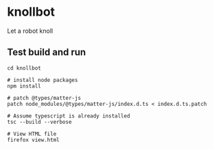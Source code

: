 # knollbot
Let a robot knoll



## Test build and run

```shell
cd knollbot

# install node packages
npm install

# patch @types/matter-js
patch node_modules/@types/matter-js/index.d.ts < index.d.ts.patch

# Assume typescript is already installed
tsc --build --verbose

# View HTML file
firefox view.html
```

